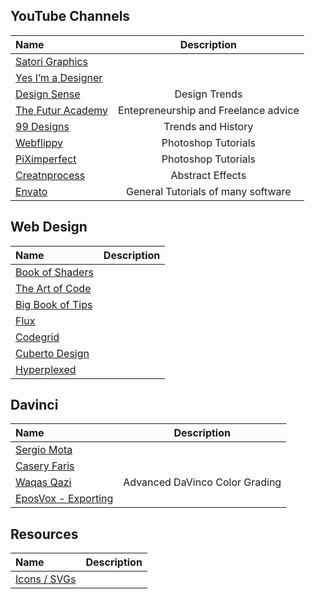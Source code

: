 ## YouTube Channels
| Name                                | Description                                          | 
|:----------------------------------- |:----------------------------------------------------:| 
|[Satori Graphics](https://www.youtube.com/channel/UCoeJKtPJLoIBqWq4o8TDLpA)||
|[Yes I’m a Designer](https://www.youtube.com/channel/UCT_of6HCtVZFpnnnLUeAGYA)||
|[Design Sense](https://www.youtube.com/c/DesignSense/videos)|Design Trends|
|[The Futur Academy](https://www.youtube.com/channel/UCqHuGF2axS8Yf89r1tUVS_A)|Entepreneurship and Freelance advice|
|[99 Designs](https://www.youtube.com/user/99designs/videos)|Trends and History|
|[Webflippy](https://www.youtube.com/@WebflippyOfficialPage/videos)|Photoshop Tutorials|
|[PiXimperfect ](https://www.youtube.com/channel/UCMrvLMUITAImCHMOhX88PYQ)|Photoshop Tutorials|
|[Creatnprocess](https://www.youtube.com/c/creatnprocess/featured)|Abstract Effects|
|[Envato ](https://www.youtube.com/c/envato/videos)|General Tutorials of many software|


## Web Design
| Name                                | Description                                          | 
|:----------------------------------- |:----------------------------------------------------:| 
|[Book of Shaders](https://thebookofshaders.com/02/)||
|[The Art of Code](https://www.youtube.com/c/TheArtofCodeIsCool/videos)||
|[Big Book of Tips](https://discoverthreejs.com/tips-and-tricks)||
|[Flux](https://www.youtube.com/c/FluxWithRanSegall/videos)||
|[Codegrid](https://www.youtube.com/channel/UC7pVho4O31FyfQsZdXWejEw)||
|[Cuberto Design](https://www.youtube.com/channel/UCzestFrXpwSGCfcbO2pObwQ)||
|[Hyperplexed](https://www.youtube.com/@Hyperplexed/videos)||

## Davinci
| Name                                | Description                                          | 
|:----------------------------------- |:----------------------------------------------------:| 
|[Sergio Mota](https://www.youtube.com/@CaseyFaris](https://www.youtube.com/@SergiomotaENG))||
|[Casery Faris](https://www.youtube.com/@CaseyFaris)||
|[Waqas Qazi](https://www.youtube.com/@theqazman/videos)|Advanced DaVinco Color Grading|
|[EposVox - Exporting](https://www.youtube.com/watch?v=AroeEgpwY7M)||

## Resources
| Name                                | Description                                          | 
|:----------------------------------- |:----------------------------------------------------:| 
|[Icons / SVGs](https://iconscout.com/icons/)||

